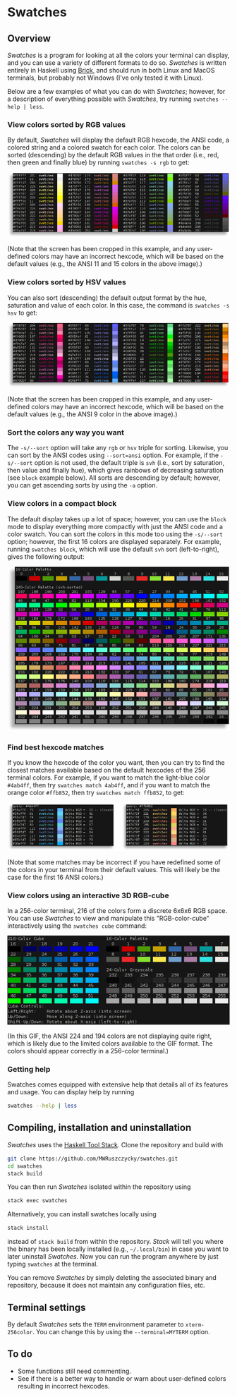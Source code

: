 # Swatches

## Overview

*Swatches* is a program for looking at all the colors your terminal can display, and you can use a variety of different formats to do so. *Swatches* is written entirely in Haskell using [Brick](https://hackage.haskell.org/package/brick), and should run in both Linux and MacOS terminals, but probably not Windows (I've only tested it with Linux).

Below are a few examples of what you can do with *Swatches*; however, for a description of everything possible with *Swatches*, try running `swatches --help | less`.

### View colors sorted by RGB values

By default, *Swatches* will display the default RGB hexcode, the ANSI code, a colored string and a colored swatch for each color. The colors can be sorted (descending) by the default RGB values in the that order (i.e., red, then green and finally blue) by running `swatches -s rgb` to get:

![ravel-rgb](demos/ravel_rgb.png)

(Note that the screen has been cropped in this example, and any user-defined colors may have an incorrect hexcode, which will be based on the default values (e.g., the ANSI 11 and 15 colors in the above image).)

### View colors sorted by HSV values

You can also sort (descending) the default output format by the hue, saturation and value of each color. In this case, the command is `swatches -s hsv` to get:

![ravel-rgb](demos/ravel_hsv.png)

(Note that the screen has been cropped in this example, and any user-defined colors may have an incorrect hexcode, which will be based on the default values (e.g., the ANSI 9 color in the above image).)

### Sort the colors any way you want

The `-s/--sort` option will take any `rgb` or `hsv` triple for sorting. Likewise, you can sort by the ANSI codes using `--sort=ansi` option. For example, if the `-s/--sort` option is not used, the default triple is `svh` (i.e., sort by saturation, then value and finally hue), which gives rainbows of decreasing saturation (see `block` example below). All sorts are descending by default; however, you can get ascending sorts by using the `-a` option.

### View colors in a compact block

The default display takes up a lot of space; however, you can use the `block` mode to display everything more compactly with just the ANSI code and a color swatch. You can sort the colors in this mode too using the `-s/--sort` option; however, the first 16 colors are displayed separately. For example, running `swatches block`, which will use the default `svh` sort (left-to-right), gives the following output:

![ravel-rgb](demos/block.png)

### Find best hexcode matches

If you know the hexcode of the color you want, then you can try to find the closest matches available based on the default hexcodes of the 256 terminal colors. For example, if you want to match the light-blue color `#4ab4ff`, then try `swatches match 4ab4ff`, and if you want to match the orange color `#ffb852`, then try `swatches match ffb852`, to get:

![matches](demos/matches.png)

(Note that some matches may be incorrect if you have redefined some of the colors in your terminal from their default values. This will likely be the case for the first 16 ANSI colors.)

### View colors using an interactive 3D RGB-cube

In a 256-color terminal, 216 of the colors form a discrete 6x6x6 RGB space. You can use *Swatches* to view and manipulate this "RGB-color-cube" interactively using the `swatches cube` command:

![cube](demos/cube.gif)

(In this GIF, the ANSI 224 and 194 colors are not displaying quite right, which is likely due to the limited colors available to the GIF format. The colors should appear correctly in a 256-color terminal.)

### Getting help

Swatches comes equipped with extensive help that details all of its features and usage. You can display help by running
```sh
swatches --help | less
```

## Compiling, installation and uninstallation

*Swatches* uses the [Haskell Tool Stack](https://docs.haskellstack.org/en/stable/README/). Clone the repository and build with
```sh
git clone https://github.com/MWRuszczycky/swatches.git
cd swatches
stack build
```
You can then run *Swatches* isolated within the repository using
```sh
stack exec swatches
```
Alternatively, you can install swatches locally using
```sh
stack install
```
instead of `stack build` from within the repository. *Stack* will tell you where the binary has been locally installed (e.g., `~/.local/bin`) in case you want to later uninstall *Swatches*. Now you can run the program anywhere by just typing `swatches` at the terminal.

You can remove *Swatches* by simply deleting the associated binary and repository, because it does not maintain any configuration files, etc.

## Terminal settings

By default *Swatches* sets the `TERM` environment parameter to `xterm-256color`. You can change this by using the `--terminal=MYTERM` option.

## To do

* Some functions still need commenting.
* See if there is a better way to handle or warn about user-defined colors resulting in incorrect hexcodes.

